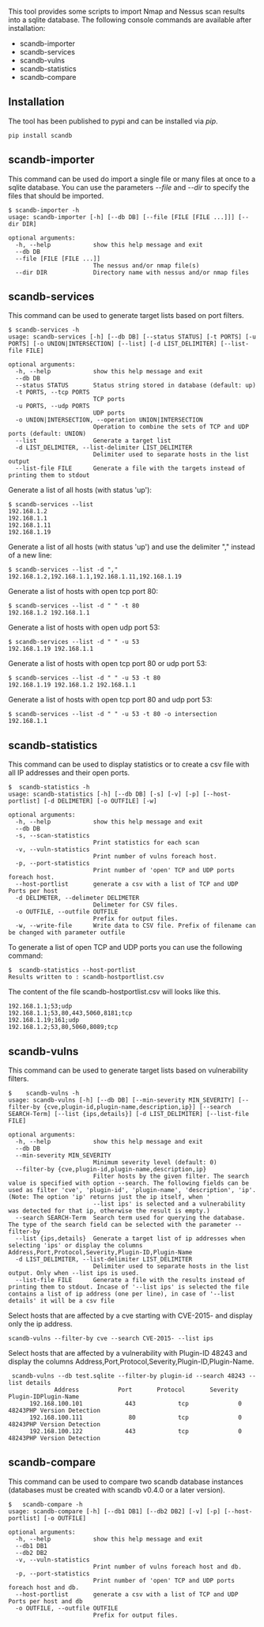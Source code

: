 This tool provides some scripts to import Nmap and Nessus scan results into a sqlite database.
The following console commands are available after installation:
- scandb-importer
- scandb-services
- scandb-vulns
- scandb-statistics
- scandb-compare

## Installation
The tool has been published to pypi and can be installed via *pip*.

```
pip install scandb
```

## scandb-importer
This command can be used do import a single file or many files at once to a sqlite database.
You can use the parameters *--file* and *--dir* to specify the files that should be imported.

```
$ scandb-importer -h
usage: scandb-importer [-h] [--db DB] [--file [FILE [FILE ...]]] [--dir DIR]

optional arguments:
  -h, --help            show this help message and exit
  --db DB
  --file [FILE [FILE ...]]
                        The nessus and/or nmap file(s)
  --dir DIR             Directory name with nessus and/or nmap files

```


## scandb-services
This command can be used to generate target lists based on port filters.

```
$ scandb-services -h
usage: scandb-services [-h] [--db DB] [--status STATUS] [-t PORTS] [-u PORTS] [-o UNION|INTERSECTION] [--list] [-d LIST_DELIMITER] [--list-file FILE]

optional arguments:
  -h, --help            show this help message and exit
  --db DB
  --status STATUS       Status string stored in database (default: up)
  -t PORTS, --tcp PORTS
                        TCP ports
  -u PORTS, --udp PORTS
                        UDP ports
  -o UNION|INTERSECTION, --operation UNION|INTERSECTION
                        Operation to combine the sets of TCP and UDP ports (default: UNION)
  --list                Generate a target list
  -d LIST_DELIMITER, --list-delimiter LIST_DELIMITER
                        Delimiter used to separate hosts in the list output
  --list-file FILE      Generate a file with the targets instead of printing them to stdout

```

Generate a list of all hosts (with status 'up'):
```
$ scandb-services --list
192.168.1.2
192.168.1.1
192.168.1.11
192.168.1.19
```

Generate a list of all hosts (with status 'up') and use the delimiter "," instead of a new line:
```
$ scandb-services --list -d ","
192.168.1.2,192.168.1.1,192.168.1.11,192.168.1.19
```

Generate a list of hosts with open tcp port 80:
```
$ scandb-services --list -d " " -t 80
192.168.1.2 192.168.1.1
```

Generate a list of hosts with open udp port 53:
```
$ scandb-services --list -d " " -u 53
192.168.1.19 192.168.1.1
```


Generate a list of hosts with open tcp port 80 or udp port 53:
```
$ scandb-services --list -d " " -u 53 -t 80
192.168.1.19 192.168.1.2 192.168.1.1
```

Generate a list of hosts with open tcp port 80 and udp port 53:
```
$ scandb-services --list -d " " -u 53 -t 80 -o intersection
192.168.1.1
```




## scandb-statistics
This command can be used to display statistics or to create a csv file with all IP addresses and their open ports.
```
$  scandb-statistics -h
usage: scandb-statistics [-h] [--db DB] [-s] [-v] [-p] [--host-portlist] [-d DELIMETER] [-o OUTFILE] [-w]

optional arguments:
  -h, --help            show this help message and exit
  --db DB
  -s, --scan-statistics
                        Print statistics for each scan
  -v, --vuln-statistics
                        Print number of vulns foreach host.
  -p, --port-statistics
                        Print number of 'open' TCP and UDP ports foreach host.
  --host-portlist       generate a csv with a list of TCP and UDP Ports per host
  -d DELIMETER, --delimeter DELIMETER
                        Delimeter for CSV files.
  -o OUTFILE, --outfile OUTFILE
                        Prefix for output files.
  -w, --write-file      Write data to CSV file. Prefix of filename can be changed with parameter outfile
```

To generate a list of open TCP and UDP ports you can use the following command:
```
$  scandb-statistics --host-portlist
Results written to : scandb-hostportlist.csv
```

The content of the file scandb-hostportlist.csv will looks like this.
```
192.168.1.1;53;udp
192.168.1.1;53,80,443,5060,8181;tcp
192.168.1.19;161;udp
192.168.1.2;53,80,5060,8089;tcp
```


## scandb-vulns
This command can be used to generate target lists based on vulnerability filters.
```
$    scandb-vulns -h
usage: scandb-vulns [-h] [--db DB] [--min-severity MIN_SEVERITY] [--filter-by {cve,plugin-id,plugin-name,description,ip}] [--search SEARCH-Term] [--list {ips,details}] [-d LIST_DELIMITER] [--list-file FILE]

optional arguments:
  -h, --help            show this help message and exit
  --db DB
  --min-severity MIN_SEVERITY
                        Minimum severity level (default: 0)
  --filter-by {cve,plugin-id,plugin-name,description,ip}
                        Filter hosts by the given filter. The search value is specified with option --search. The following fields can be used as filter 'cve', 'plugin-id', 'plugin-name', 'description', 'ip'. (Note: The option 'ip' returns just the ip itself, when '
                        --list ips' is selected and a vulnerability was detected for that ip, otherwise the result is empty.)
  --search SEARCH-Term  Search term used for querying the database. The type of the search field can be selected with the parameter --filter-by
  --list {ips,details}  Generate a target list of ip addresses when selecting 'ips' or display the columns Address,Port,Protocol,Severity,Plugin-ID,Plugin-Name
  -d LIST_DELIMITER, --list-delimiter LIST_DELIMITER
                        Delimiter used to separate hosts in the list output. Only when --list ips is used.
  --list-file FILE      Generate a file with the results instead of printing them to stdout. Incase of '--list ips' is selected the file contains a list of ip address (one per line), in case of '--list details' it will be a csv file
```

Select hosts that are affected by a cve starting with CVE-2015- and display only the ip address. 
```
scandb-vulns --filter-by cve --search CVE-2015- --list ips
```

Select hosts that are affected by a vulnerability with Plugin-ID 48243 and display the columns Address,Port,Protocol,Severity,Plugin-ID,Plugin-Name. 
```
 scandb-vulns --db test.sqlite --filter-by plugin-id --search 48243 --list details
             Address           Port       Protocol       Severity      Plugin-IDPlugin-Name
      192.168.100.101            443            tcp              0          48243PHP Version Detection
      192.168.100.111             80            tcp              0          48243PHP Version Detection
      192.168.100.122            443            tcp              0          48243PHP Version Detection
```

## scandb-compare
This command can be used to compare two scandb database instances (databases must be created with scandb v0.4.0 or 
a later version). 
```
$   scandb-compare -h
usage: scandb-compare [-h] [--db1 DB1] [--db2 DB2] [-v] [-p] [--host-portlist] [-o OUTFILE]

optional arguments:
  -h, --help            show this help message and exit
  --db1 DB1
  --db2 DB2
  -v, --vuln-statistics
                        Print number of vulns foreach host and db.
  -p, --port-statistics
                        Print number of 'open' TCP and UDP ports foreach host and db.
  --host-portlist       generate a csv with a list of TCP and UDP Ports per host and db
  -o OUTFILE, --outfile OUTFILE
                        Prefix for output files.

```
